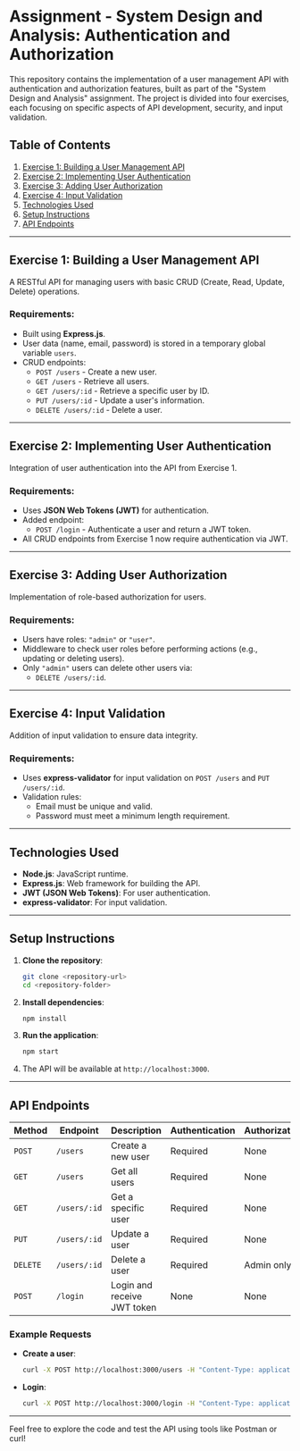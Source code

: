 # Assignment - System Design and Analysis: Authentication and Authorization

This repository contains the implementation of a user management API with authentication and authorization features, built as part of the "System Design and Analysis" assignment. The project is divided into four exercises, each focusing on specific aspects of API development, security, and input validation.

## Table of Contents
1. [Exercise 1: Building a User Management API](#exercise-1-building-a-user-management-api)
2. [Exercise 2: Implementing User Authentication](#exercise-2-implementing-user-authentication)
3. [Exercise 3: Adding User Authorization](#exercise-3-adding-user-authorization)
4. [Exercise 4: Input Validation](#exercise-4-input-validation)
5. [Technologies Used](#technologies-used)
6. [Setup Instructions](#setup-instructions)
7. [API Endpoints](#api-endpoints)

---

## Exercise 1: Building a User Management API
A RESTful API for managing users with basic CRUD (Create, Read, Update, Delete) operations.

### Requirements:
- Built using **Express.js**.
- User data (name, email, password) is stored in a temporary global variable `users`.
- CRUD endpoints:
  - `POST /users` - Create a new user.
  - `GET /users` - Retrieve all users.
  - `GET /users/:id` - Retrieve a specific user by ID.
  - `PUT /users/:id` - Update a user's information.
  - `DELETE /users/:id` - Delete a user.

---

## Exercise 2: Implementing User Authentication
Integration of user authentication into the API from Exercise 1.

### Requirements:
- Uses **JSON Web Tokens (JWT)** for authentication.
- Added endpoint:
  - `POST /login` - Authenticate a user and return a JWT token.
- All CRUD endpoints from Exercise 1 now require authentication via JWT.

---

## Exercise 3: Adding User Authorization
Implementation of role-based authorization for users.

### Requirements:
- Users have roles: `"admin"` or `"user"`.
- Middleware to check user roles before performing actions (e.g., updating or deleting users).
- Only `"admin"` users can delete other users via:
  - `DELETE /users/:id`.

---

## Exercise 4: Input Validation
Addition of input validation to ensure data integrity.

### Requirements:
- Uses **express-validator** for input validation on `POST /users` and `PUT /users/:id`.
- Validation rules:
  - Email must be unique and valid.
  - Password must meet a minimum length requirement.

---

## Technologies Used
- **Node.js**: JavaScript runtime.
- **Express.js**: Web framework for building the API.
- **JWT (JSON Web Tokens)**: For user authentication.
- **express-validator**: For input validation.

---

## Setup Instructions
1. **Clone the repository**:
   ```bash
   git clone <repository-url>
   cd <repository-folder>
   ```
2. **Install dependencies**:
   ```bash
   npm install
   ```
3. **Run the application**:
   ```bash
   npm start
   ```
4. The API will be available at `http://localhost:3000`.

---

## API Endpoints

| Method   | Endpoint          | Description                        | Authentication | Authorization      |
|----------|-------------------|------------------------------------|----------------|--------------------|
| `POST`   | `/users`          | Create a new user                  | Required       | None               |
| `GET`    | `/users`          | Get all users                      | Required       | None               |
| `GET`    | `/users/:id`      | Get a specific user                | Required       | None               |
| `PUT`    | `/users/:id`      | Update a user                      | Required       | None               |
| `DELETE` | `/users/:id`      | Delete a user                      | Required       | Admin only         |
| `POST`   | `/login`          | Login and receive JWT token        | None           | None               |

### Example Requests
- **Create a user**:
  ```bash
  curl -X POST http://localhost:3000/users -H "Content-Type: application/json" -d '{"name":"John Doe","email":"john@example.com","password":"securepass123","role":"user"}'
  ```
- **Login**:
  ```bash
  curl -X POST http://localhost:3000/login -H "Content-Type: application/json" -d '{"email":"john@example.com","password":"securepass123"}'
  ```

---

Feel free to explore the code and test the API using tools like Postman or curl!
